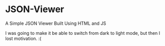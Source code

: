 # JSON-Viewer
A Simple JSON Viewer Built Using HTML and JS

I was going to make it be able to switch from dark to light mode, but then I lost motivation. :(
